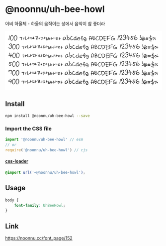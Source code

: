# @noonnu/uh-bee-howl

어비 하울체 - 하울의 움직이는 성에서 음악이 참 좋더라

![example](./example.png)

## Install

```bash
npm install @noonnu/uh-bee-howl --save
```

### Import the CSS file

```js
import '@noonnu/uh-bee-howl' // esm
// or
require('@noonnu/uh-bee-howl') // cjs
```

#### [css-loader](https://github.com/webpack-contrib/css-loader)

```css
@import url('~@noonnu/uh-bee-howl');
```

## Usage

```css
body {
    font-family: UhBeeHowl;
}
```

## Link

https://noonnu.cc/font_page/152
